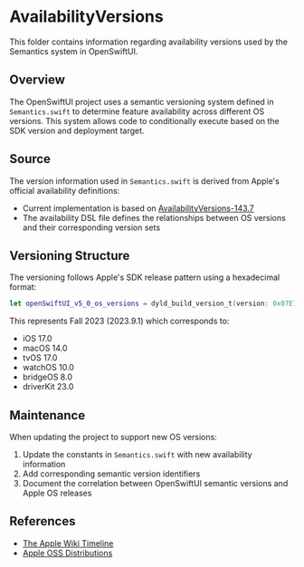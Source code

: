 # AvailabilityVersions

This folder contains information regarding availability versions used by the Semantics system in OpenSwiftUI.

## Overview

The OpenSwiftUI project uses a semantic versioning system defined in `Semantics.swift` to determine feature availability across different OS versions. This system allows code to conditionally execute based on the SDK version and deployment target.

## Source

The version information used in `Semantics.swift` is derived from Apple's official availability definitions:

- Current implementation is based on [AvailabilityVersions-143.7](https://github.com/apple-oss-distributions/AvailabilityVersions/blob/AvailabilityVersions-143.7/availability.dsl)
- The availability DSL file defines the relationships between OS versions and their corresponding version sets

## Versioning Structure

The versioning follows Apple's SDK release pattern using a hexadecimal format:

```swift
let openSwiftUI_v5_0_os_versions = dyld_build_version_t(version: 0x07E7_0901)
```

This represents Fall 2023 (2023.9.1) which corresponds to:
- iOS 17.0
- macOS 14.0
- tvOS 17.0
- watchOS 10.0
- bridgeOS 8.0
- driverKit 23.0

## Maintenance

When updating the project to support new OS versions:

1. Update the constants in `Semantics.swift` with new availability information
2. Add corresponding semantic version identifiers
3. Document the correlation between OpenSwiftUI semantic versions and Apple OS releases

## References

- [The Apple Wiki Timeline](https://theapplewiki.com/wiki/Timeline)
- [Apple OSS Distributions](https://github.com/apple-oss-distributions/AvailabilityVersions)
